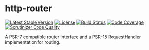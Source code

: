 # http-router

[![Latest Stable Version](https://poser.pugx.org/n1215/http-router/v/stable)](https://packagist.org/packages/n1215/http-router)
[![License](https://poser.pugx.org/n1215/http-router/license)](https://packagist.org/packages/n1215/http-router)
[![Build Status](https://scrutinizer-ci.com/g/n1215/http-router/badges/build.png?b=master)](https://scrutinizer-ci.com/g/n1215/http-router/build-status/master)
[![Code Coverage](https://scrutinizer-ci.com/g/n1215/http-router/badges/coverage.png?b=master)](https://scrutinizer-ci.com/g/n1215/http-router/?branch=master)
[![Scrutinizer Code Quality](https://scrutinizer-ci.com/g/n1215/http-router/badges/quality-score.png?b=master)](https://scrutinizer-ci.com/g/n1215/http-router/?branch=master)

A PSR-7 compatible router interface and a PSR-15 RequestHandler implementation for routing.
